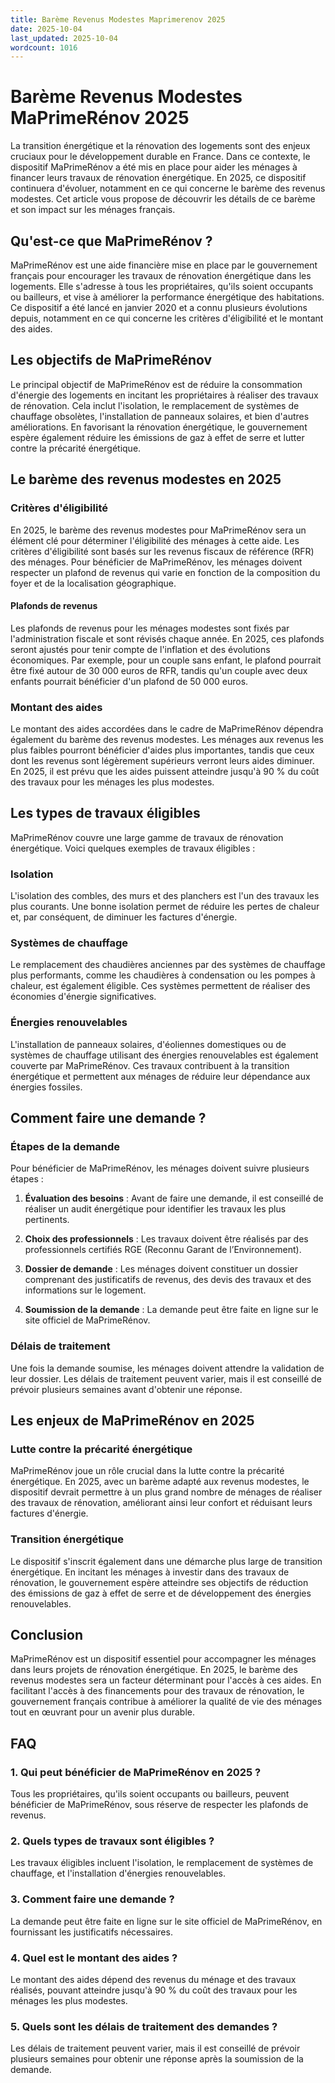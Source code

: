 ```yaml
---
title: Barème Revenus Modestes Maprimerenov 2025
date: 2025-10-04
last_updated: 2025-10-04
wordcount: 1016
---
```


# Barème Revenus Modestes MaPrimeRénov 2025

La transition énergétique et la rénovation des logements sont des enjeux cruciaux pour le développement durable en France. Dans ce contexte, le dispositif MaPrimeRénov a été mis en place pour aider les ménages à financer leurs travaux de rénovation énergétique. En 2025, ce dispositif continuera d'évoluer, notamment en ce qui concerne le barème des revenus modestes. Cet article vous propose de découvrir les détails de ce barème et son impact sur les ménages français.

## Qu'est-ce que MaPrimeRénov ?

MaPrimeRénov est une aide financière mise en place par le gouvernement français pour encourager les travaux de rénovation énergétique dans les logements. Elle s'adresse à tous les propriétaires, qu'ils soient occupants ou bailleurs, et vise à améliorer la performance énergétique des habitations. Ce dispositif a été lancé en janvier 2020 et a connu plusieurs évolutions depuis, notamment en ce qui concerne les critères d'éligibilité et le montant des aides.

## Les objectifs de MaPrimeRénov

Le principal objectif de MaPrimeRénov est de réduire la consommation d'énergie des logements en incitant les propriétaires à réaliser des travaux de rénovation. Cela inclut l'isolation, le remplacement de systèmes de chauffage obsolètes, l'installation de panneaux solaires, et bien d'autres améliorations. En favorisant la rénovation énergétique, le gouvernement espère également réduire les émissions de gaz à effet de serre et lutter contre la précarité énergétique.

## Le barème des revenus modestes en 2025

### Critères d'éligibilité

En 2025, le barème des revenus modestes pour MaPrimeRénov sera un élément clé pour déterminer l'éligibilité des ménages à cette aide. Les critères d'éligibilité sont basés sur les revenus fiscaux de référence (RFR) des ménages. Pour bénéficier de MaPrimeRénov, les ménages doivent respecter un plafond de revenus qui varie en fonction de la composition du foyer et de la localisation géographique.

#### Plafonds de revenus

Les plafonds de revenus pour les ménages modestes sont fixés par l'administration fiscale et sont révisés chaque année. En 2025, ces plafonds seront ajustés pour tenir compte de l'inflation et des évolutions économiques. Par exemple, pour un couple sans enfant, le plafond pourrait être fixé autour de 30 000 euros de RFR, tandis qu'un couple avec deux enfants pourrait bénéficier d'un plafond de 50 000 euros.

### Montant des aides

Le montant des aides accordées dans le cadre de MaPrimeRénov dépendra également du barème des revenus modestes. Les ménages aux revenus les plus faibles pourront bénéficier d'aides plus importantes, tandis que ceux dont les revenus sont légèrement supérieurs verront leurs aides diminuer. En 2025, il est prévu que les aides puissent atteindre jusqu'à 90 % du coût des travaux pour les ménages les plus modestes.

## Les types de travaux éligibles

MaPrimeRénov couvre une large gamme de travaux de rénovation énergétique. Voici quelques exemples de travaux éligibles :

### Isolation

L'isolation des combles, des murs et des planchers est l'un des travaux les plus courants. Une bonne isolation permet de réduire les pertes de chaleur et, par conséquent, de diminuer les factures d'énergie.

### Systèmes de chauffage

Le remplacement des chaudières anciennes par des systèmes de chauffage plus performants, comme les chaudières à condensation ou les pompes à chaleur, est également éligible. Ces systèmes permettent de réaliser des économies d'énergie significatives.

### Énergies renouvelables

L'installation de panneaux solaires, d'éoliennes domestiques ou de systèmes de chauffage utilisant des énergies renouvelables est également couverte par MaPrimeRénov. Ces travaux contribuent à la transition énergétique et permettent aux ménages de réduire leur dépendance aux énergies fossiles.

## Comment faire une demande ?

### Étapes de la demande

Pour bénéficier de MaPrimeRénov, les ménages doivent suivre plusieurs étapes :

1. **Évaluation des besoins** : Avant de faire une demande, il est conseillé de réaliser un audit énergétique pour identifier les travaux les plus pertinents.
   
2. **Choix des professionnels** : Les travaux doivent être réalisés par des professionnels certifiés RGE (Reconnu Garant de l’Environnement).

3. **Dossier de demande** : Les ménages doivent constituer un dossier comprenant des justificatifs de revenus, des devis des travaux et des informations sur le logement.

4. **Soumission de la demande** : La demande peut être faite en ligne sur le site officiel de MaPrimeRénov.

### Délais de traitement

Une fois la demande soumise, les ménages doivent attendre la validation de leur dossier. Les délais de traitement peuvent varier, mais il est conseillé de prévoir plusieurs semaines avant d'obtenir une réponse.

## Les enjeux de MaPrimeRénov en 2025

### Lutte contre la précarité énergétique

MaPrimeRénov joue un rôle crucial dans la lutte contre la précarité énergétique. En 2025, avec un barème adapté aux revenus modestes, le dispositif devrait permettre à un plus grand nombre de ménages de réaliser des travaux de rénovation, améliorant ainsi leur confort et réduisant leurs factures d'énergie.

### Transition énergétique

Le dispositif s'inscrit également dans une démarche plus large de transition énergétique. En incitant les ménages à investir dans des travaux de rénovation, le gouvernement espère atteindre ses objectifs de réduction des émissions de gaz à effet de serre et de développement des énergies renouvelables.

## Conclusion

MaPrimeRénov est un dispositif essentiel pour accompagner les ménages dans leurs projets de rénovation énergétique. En 2025, le barème des revenus modestes sera un facteur déterminant pour l'accès à ces aides. En facilitant l'accès à des financements pour des travaux de rénovation, le gouvernement français contribue à améliorer la qualité de vie des ménages tout en œuvrant pour un avenir plus durable.

## FAQ

### 1. Qui peut bénéficier de MaPrimeRénov en 2025 ?

Tous les propriétaires, qu'ils soient occupants ou bailleurs, peuvent bénéficier de MaPrimeRénov, sous réserve de respecter les plafonds de revenus.

### 2. Quels types de travaux sont éligibles ?

Les travaux éligibles incluent l'isolation, le remplacement de systèmes de chauffage, et l'installation d'énergies renouvelables.

### 3. Comment faire une demande ?

La demande peut être faite en ligne sur le site officiel de MaPrimeRénov, en fournissant les justificatifs nécessaires.

### 4. Quel est le montant des aides ?

Le montant des aides dépend des revenus du ménage et des travaux réalisés, pouvant atteindre jusqu'à 90 % du coût des travaux pour les ménages les plus modestes.

### 5. Quels sont les délais de traitement des demandes ?

Les délais de traitement peuvent varier, mais il est conseillé de prévoir plusieurs semaines pour obtenir une réponse après la soumission de la demande.